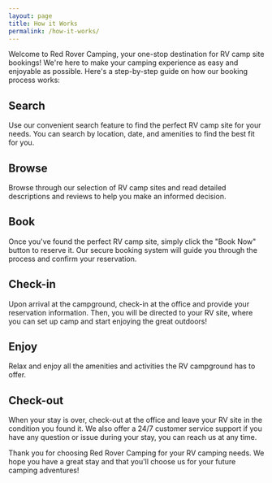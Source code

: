 ```yaml
---
layout: page
title: How it Works
permalink: /how-it-works/
---
```


Welcome to Red Rover Camping, your one-stop destination for RV camp site bookings! We're here to make your camping experience as easy and enjoyable as possible. Here's a step-by-step guide on how our booking process works:

## Search
Use our convenient search feature to find the perfect RV camp site for your needs. You can search by location, date, and amenities to find the best fit for you.

## Browse
Browse through our selection of RV camp sites and read detailed descriptions and reviews to help you make an informed decision.

## Book 
Once you've found the perfect RV camp site, simply click the "Book Now" button to reserve it. Our secure booking system will guide you through the process and confirm your reservation.

## Check-in 
Upon arrival at the campground, check-in at the office and provide your reservation information. Then, you will be directed to your RV site, where you can set up camp and start enjoying the great outdoors!

## Enjoy 
Relax and enjoy all the amenities and activities the RV campground has to offer.

## Check-out
When your stay is over, check-out at the office and leave your RV site in the condition you found it.
We also offer a 24/7 customer service support if you have any question or issue during your stay, you can reach us at any time.

Thank you for choosing Red Rover Camping for your RV camping needs. We hope you have a great stay and that you'll choose us for your future camping adventures!
